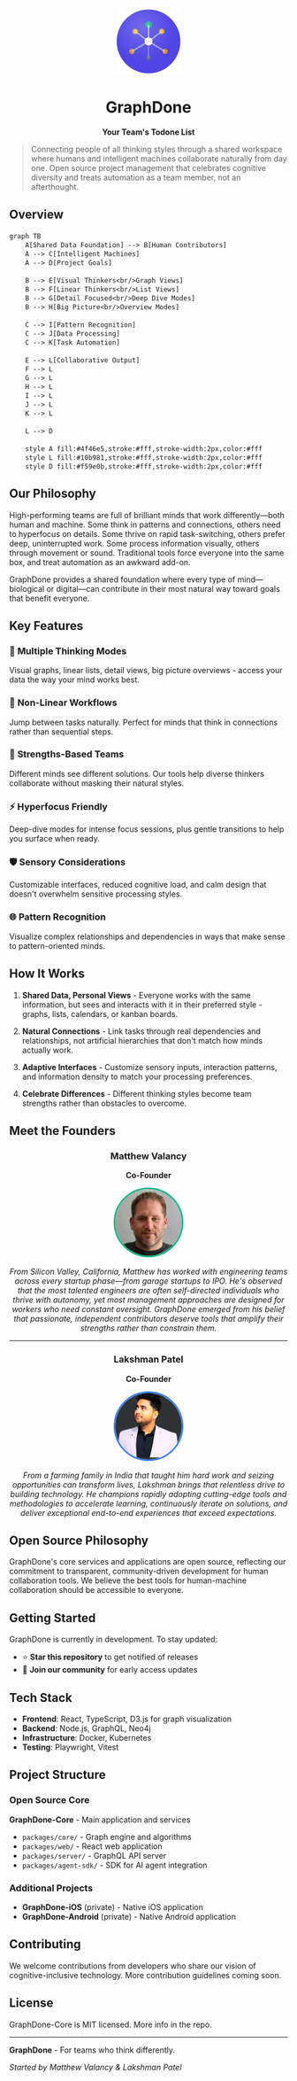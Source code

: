 <div align="center">
<img src="img/graphdone-logo.svg" alt="GraphDone Logo" width="120" height="120">

# GraphDone
**Your Team's Todone List**
</div>

> Connecting people of all thinking styles through a shared workspace where humans and intelligent machines collaborate naturally from day one. Open source project management that celebrates cognitive diversity and treats automation as a team member, not an afterthought.

## Overview

```mermaid
graph TB
    A[Shared Data Foundation] --> B[Human Contributors]
    A --> C[Intelligent Machines]
    A --> D[Project Goals]
    
    B --> E[Visual Thinkers<br/>Graph Views]
    B --> F[Linear Thinkers<br/>List Views]
    B --> G[Detail Focused<br/>Deep Dive Modes]
    B --> H[Big Picture<br/>Overview Modes]
    
    C --> I[Pattern Recognition]
    C --> J[Data Processing]
    C --> K[Task Automation]
    
    E --> L[Collaborative Output]
    F --> L
    G --> L
    H --> L
    I --> L
    J --> L
    K --> L
    
    L --> D
    
    style A fill:#4f46e5,stroke:#fff,stroke-width:2px,color:#fff
    style L fill:#10b981,stroke:#fff,stroke-width:2px,color:#fff
    style D fill:#f59e0b,stroke:#fff,stroke-width:2px,color:#fff
```

## Our Philosophy

High-performing teams are full of brilliant minds that work differently—both human and machine. Some think in patterns and connections, others need to hyperfocus on details. Some thrive on rapid task-switching, others prefer deep, uninterrupted work. Some process information visually, others through movement or sound. Traditional tools force everyone into the same box, and treat automation as an awkward add-on. 

GraphDone provides a shared foundation where every type of mind—biological or digital—can contribute in their most natural way toward goals that benefit everyone.

## Key Features

### 🧠 **Multiple Thinking Modes**
Visual graphs, linear lists, detail views, big picture overviews - access your data the way your mind works best.

### 🔗 **Non-Linear Workflows** 
Jump between tasks naturally. Perfect for minds that think in connections rather than sequential steps.

### 👥 **Strengths-Based Teams**
Different minds see different solutions. Our tools help diverse thinkers collaborate without masking their natural styles.

### ⚡ **Hyperfocus Friendly**
Deep-dive modes for intense focus sessions, plus gentle transitions to help you surface when ready.

### 🛡️ **Sensory Considerations**
Customizable interfaces, reduced cognitive load, and calm design that doesn't overwhelm sensitive processing styles.

### 🌐 **Pattern Recognition**
Visualize complex relationships and dependencies in ways that make sense to pattern-oriented minds.

## How It Works

1. **Shared Data, Personal Views** - Everyone works with the same information, but sees and interacts with it in their preferred style - graphs, lists, calendars, or kanban boards.

2. **Natural Connections** - Link tasks through real dependencies and relationships, not artificial hierarchies that don't match how minds actually work.

3. **Adaptive Interfaces** - Customize sensory inputs, interaction patterns, and information density to match your processing preferences.

4. **Celebrate Differences** - Different thinking styles become team strengths rather than obstacles to overcome.

## Meet the Founders

<div align="center">

### Matthew Valancy
**Co-Founder**

<img src="img/matthew-photo.jpg" alt="Matthew Valancy" width="120" height="120" style="border-radius: 50%; border: 3px solid #10b981;">

*From Silicon Valley, California, Matthew has worked with engineering teams across every startup phase—from garage startups to IPO. He's observed that the most talented engineers are often self-directed individuals who thrive with autonomy, yet most management approaches are designed for workers who need constant oversight. GraphDone emerged from his belief that passionate, independent contributors deserve tools that amplify their strengths rather than constrain them.*

---

### Lakshman Patel
**Co-Founder** 

<img src="img/lakshman-photo.jpg" alt="Lakshman Patel" width="120" height="120" style="border-radius: 50%; border: 3px solid #3b82f6;">

*From a farming family in India that taught him hard work and seizing opportunities can transform lives, Lakshman brings that relentless drive to building technology. He champions rapidly adopting cutting-edge tools and methodologies to accelerate learning, continuously iterate on solutions, and deliver exceptional end-to-end experiences that exceed expectations.*

</div>

## Open Source Philosophy

GraphDone's core services and applications are open source, reflecting our commitment to transparent, community-driven development for human collaboration tools. We believe the best tools for human-machine collaboration should be accessible to everyone.

## Getting Started

GraphDone is currently in development. To stay updated:

- ⭐ **Star this repository** to get notified of releases
- 📧 **Join our community** for early access updates

## Tech Stack

- **Frontend**: React, TypeScript, D3.js for graph visualization
- **Backend**: Node.js, GraphQL, Neo4j
- **Infrastructure**: Docker, Kubernetes
- **Testing**: Playwright, Vitest

## Project Structure

### Open Source Core
**GraphDone-Core** - Main application and services
- `packages/core/` - Graph engine and algorithms  
- `packages/web/` - React web application
- `packages/server/` - GraphQL API server
- `packages/agent-sdk/` - SDK for AI agent integration

### Additional Projects
- **GraphDone-iOS** (private) - Native iOS application
- **GraphDone-Android** (private) - Native Android application

## Contributing

We welcome contributions from developers who share our vision of cognitive-inclusive technology. More contribution guidelines coming soon.

## License

GraphDone-Core is MIT licensed. More info in the repo.

---

**GraphDone** - For teams who think differently.

*Started by Matthew Valancy & Lakshman Patel*
